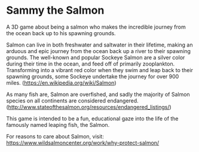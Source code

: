 # Sammy the Salmon
A 3D game about being a salmon who makes the incredible journey from the ocean back up to his spawning grounds.

Salmon can live in both freshwater and saltwater in their lifetime, making an arduous and epic journey from the ocean back up a river to their spawning grounds. 
The well-known and popular Sockeye Salmon are a silver color during their time in the ocean, and feed off of primarily zooplankton. Transforming into a vibrant red color when they swim and leap back to their spawning grounds, some Sockeye undertake the journey for over 900 miles.
(https://en.wikipedia.org/wiki/Salmon)

As many fish are, Salmon are overfished, and sadly the majority of Salmon species on all continents are considered endangered.
(http://www.stateofthesalmon.org/resources/endangered_listings/)

This game is intended to be a fun, educational gaze into the life of the famously named leaping fish, the Salmon.

For reasons to care about Salmon, visit: https://www.wildsalmoncenter.org/work/why-protect-salmon/
